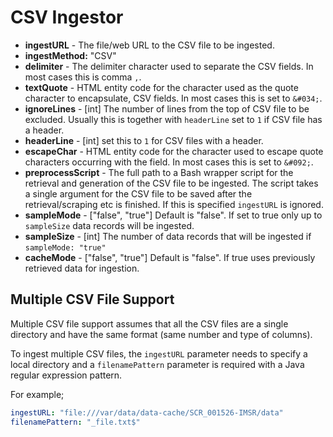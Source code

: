 # CSV Ingestor

* **ingestURL** - The file/web URL to the CSV file to be ingested.
* **ingestMethod:** "CSV"&#x20;
* **delimiter** - The delimiter character used to separate the CSV fields. In most cases this is comma `,`.
* **textQuote** - HTML entity code for the character used as the quote character to encapsulate, CSV fields. In most cases this is set to  `&#034;`.
* **ignoreLines** - \[int] The number of lines from the top of CSV file to be excluded. Usually this is together with `headerLine` set to `1` if CSV file has a header.
* **headerLine** - \[int] set this to `1` for CSV files with a header.
* **escapeChar** -  HTML entity code for the character used to escape quote characters occurring with the field. In most cases this is set to  `&#092;`.
* **preprocessScript** - The full path to a Bash wrapper script for the retrieval and generation of the CSV file to be ingested. The script takes a single argument for the CSV file to be saved after the retrieval/scraping etc is finished. If this is specified `ingestURL` is ignored.
* **sampleMode** - \["false", "true"] Default is "false". If set to true only up to `sampleSize` data records will be ingested.
* **sampleSize** - \[int] The number of data records that will be ingested if `sampleMode: "true"`
* **cacheMode** - \["false", "true"] Default is "false". If true uses previously retrieved data for ingestion.

## Multiple CSV File Support

Multiple CSV file support assumes that all the CSV files are a single directory and have the same format (same number and type of columns).

To ingest multiple CSV files, the `ingestURL` parameter needs to specify a local directory and a `filenamePattern` parameter is required with a Java regular expression pattern.

For example; 

```yaml
ingestURL: "file:///var/data/data-cache/SCR_001526-IMSR/data"
filenamePattern: "_file.txt$"
```
 
